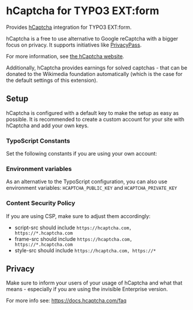 # hCaptcha for TYPO3 EXT:form

Provides [hCaptcha](https://hcaptcha.com) integration for TYPO3 EXT:form.

hCaptcha is a free to use alternative to Google reCaptcha with a bigger focus on privacy. It supports initiatives like [PrivacyPass](https://www.hcaptcha.com/privacy-pass).

For more information, see [the hCaptcha website](https://hcaptcha.com).

Additionally, hCaptcha provides earnings for solved captchas - that can be donated to
the Wikimedia foundation automatically (which is the case for the default settings of this extension).

## Setup

hCaptcha is configured with a default key to make the setup as easy as possible.
It is recommended to create a custom account for your site with hCaptcha and add your own keys.

### TypoScript Constants

Set the following constants if you are using your own account:



### Environment variables
As an alternative to the TypoScript configuration, you can also use environment variables:
`HCAPTCHA_PUBLIC_KEY` and `HCAPTCHA_PRIVATE_KEY`

### Content Security Policy

If you are using CSP, make sure to adjust them accordingly:

* script-src should include `https://hcaptcha.com, https://*.hcaptcha.com`
* frame-src should include `https://hcaptcha.com, https://*.hcaptcha.com`
* style-src should include `https://hcaptcha.com, https://*`

## Privacy

Make sure to inform your users of your usage of hCaptcha and what that means - especially if you
are using the invisible Enterprise version.

For more info see: https://docs.hcaptcha.com/faq

